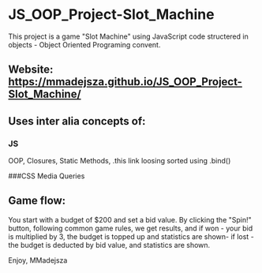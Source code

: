 # JS_OOP_Project-Slot_Machine

This project is a game "Slot Machine" using JavaScript code structered in objects - Object Oriented Programing convent.
## Website: https://mmadejsza.github.io/JS_OOP_Project-Slot_Machine/
## Uses inter alia concepts of:
### JS 
OOP, Closures, Static Methods, .this link loosing sorted using .bind()

###CSS
Media Queries

## Game flow:

You start with a budget of $200 and set a bid value. By clicking the "Spin!" button, following common game rules, we get results, and if won - your bid is multiplied by 3, the budget is topped up and statistics are shown- if lost - the budget is deducted by bid value, and statistics are shown.

Enjoy,
MMadejsza
